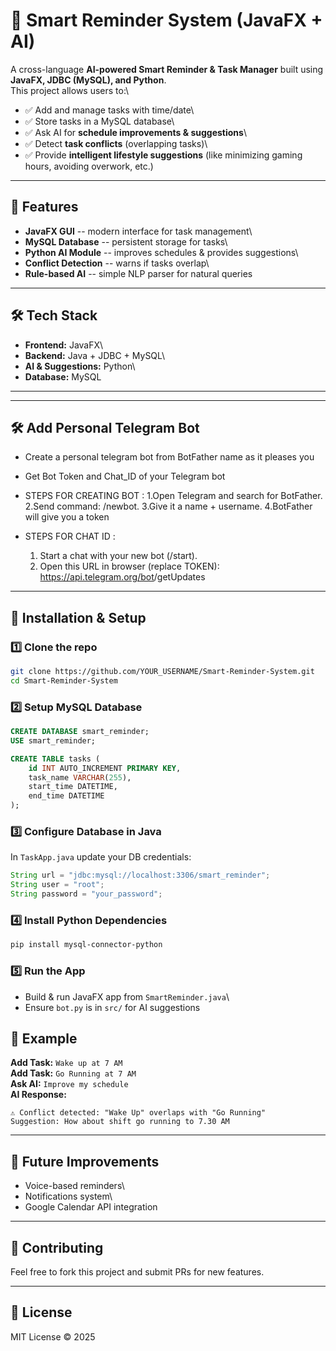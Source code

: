 # 🧠 Smart Reminder System (JavaFX + AI)

A cross-language **AI-powered Smart Reminder & Task Manager** built
using **JavaFX, JDBC (MySQL), and Python**.\
This project allows users to:\
- ✅ Add and manage tasks with time/date\
- ✅ Store tasks in a MySQL database\
- ✅ Ask AI for **schedule improvements & suggestions**\
- ✅ Detect **task conflicts** (overlapping tasks)\
- ✅ Provide **intelligent lifestyle suggestions** (like minimizing
gaming hours, avoiding overwork, etc.)

------------------------------------------------------------------------

## 📌 Features

-   **JavaFX GUI** -- modern interface for task management\
-   **MySQL Database** -- persistent storage for tasks\
-   **Python AI Module** -- improves schedules & provides suggestions\
-   **Conflict Detection** -- warns if tasks overlap\
-   **Rule-based AI** -- simple NLP parser for natural queries

------------------------------------------------------------------------

## 🛠️ Tech Stack

-   **Frontend:** JavaFX\
-   **Backend:** Java + JDBC + MySQL\
-   **AI & Suggestions:** Python\
-   **Database:** MySQL

------------------------------------------------------------------------


------------------------------------------------------------------------

## 🛠️ Add Personal Telegram Bot

-   Create a personal telegram bot from BotFather name as it pleases you
-   Get Bot Token and Chat_ID of your Telegram bot
  
-   STEPS FOR CREATING BOT :
      1.Open Telegram and search for BotFather.
      2.Send command: /newbot.
      3.Give it a name + username.
      4.BotFather will give you a token
    
-   STEPS FOR CHAT ID :
    1. Start a chat with your new bot (/start).
    2. Open this URL in browser (replace TOKEN): https://api.telegram.org/bot<TOKEN>/getUpdates
  
------------------------------------------------------------------------

## 🚀 Installation & Setup

### 1️⃣ Clone the repo

``` bash
git clone https://github.com/YOUR_USERNAME/Smart-Reminder-System.git
cd Smart-Reminder-System
```

### 2️⃣ Setup MySQL Database

``` sql
CREATE DATABASE smart_reminder;
USE smart_reminder;

CREATE TABLE tasks (
    id INT AUTO_INCREMENT PRIMARY KEY,
    task_name VARCHAR(255),
    start_time DATETIME,
    end_time DATETIME
);
```

### 3️⃣ Configure Database in Java

In `TaskApp.java` update your DB credentials:

``` java
String url = "jdbc:mysql://localhost:3306/smart_reminder";
String user = "root";
String password = "your_password";
```

### 4️⃣ Install Python Dependencies

``` bash
pip install mysql-connector-python
```

### 5️⃣ Run the App

-   Build & run JavaFX app from `SmartReminder.java`\
-   Ensure `bot.py` is in `src/` for AI suggestions

## 🧪 Example

**Add Task:** `Wake up at 7 AM`\
**Add Task:** `Go Running at 7 AM`\
**Ask AI:** `Improve my schedule`\
**AI Response:**

    ⚠ Conflict detected: "Wake Up" overlaps with "Go Running"
    Suggestion: How about shift go running to 7.30 AM

------------------------------------------------------------------------

## 🔮 Future Improvements

-   Voice-based reminders\
-   Notifications system\
-   Google Calendar API integration

------------------------------------------------------------------------

## 🤝 Contributing

Feel free to fork this project and submit PRs for new features.

------------------------------------------------------------------------

## 📜 License

MIT License © 2025
